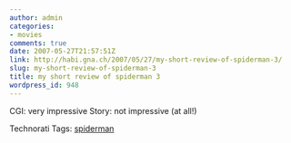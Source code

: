 ```yaml
---
author: admin
categories:
- movies
comments: true
date: 2007-05-27T21:57:51Z
link: http://habi.gna.ch/2007/05/27/my-short-review-of-spiderman-3/
slug: my-short-review-of-spiderman-3
title: my short review of spiderman 3
wordpress_id: 948
---
```


CGI: very impressive
Story: not impressive (at all!)


Technorati Tags: [spiderman](http://www.technorati.com/tag/spiderman)
